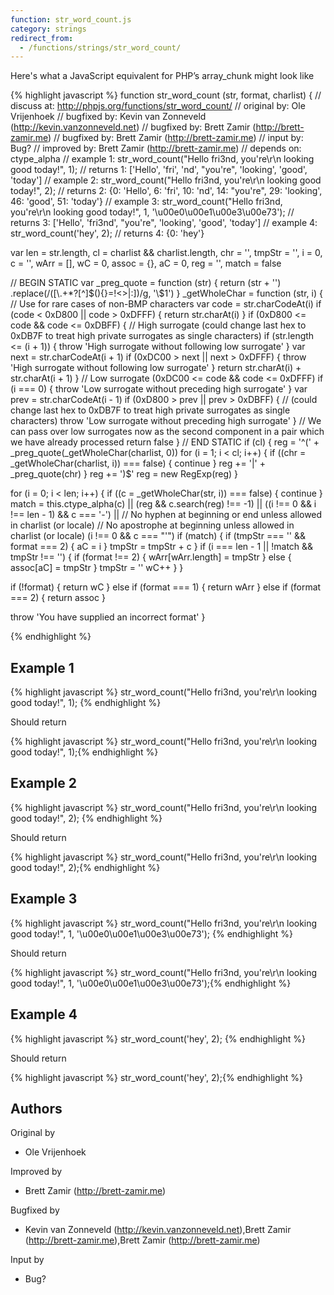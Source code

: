 ```yaml
---
function: str_word_count.js
category: strings
redirect_from:
  - /functions/strings/str_word_count/
---
```


<!-- WARNING! This file is auto generated by `npm run web:inject`, do not edit by hand -->

Here's what a JavaScript equivalent for PHP’s array_chunk might look like

{% highlight javascript %}
function str_word_count (str, format, charlist) {
  //  discuss at: http://phpjs.org/functions/str_word_count/
  // original by: Ole Vrijenhoek
  // bugfixed by: Kevin van Zonneveld (http://kevin.vanzonneveld.net)
  // bugfixed by: Brett Zamir (http://brett-zamir.me)
  // bugfixed by: Brett Zamir (http://brett-zamir.me)
  //    input by: Bug?
  // improved by: Brett Zamir (http://brett-zamir.me)
  //  depends on: ctype_alpha
  //   example 1: str_word_count("Hello fri3nd, you're\r\n       looking          good today!", 1);
  //   returns 1: ['Hello', 'fri', 'nd', "you're", 'looking', 'good', 'today']
  //   example 2: str_word_count("Hello fri3nd, you're\r\n       looking          good today!", 2);
  //   returns 2: {0: 'Hello', 6: 'fri', 10: 'nd', 14: "you're", 29: 'looking', 46: 'good', 51: 'today'}
  //   example 3: str_word_count("Hello fri3nd, you're\r\n       looking          good today!", 1, '\u00e0\u00e1\u00e3\u00e73');
  //   returns 3: ['Hello', 'fri3nd', "you're", 'looking', 'good', 'today']
  //   example 4: str_word_count('hey', 2);
  //   returns 4: {0: 'hey'}

  var len = str.length,
    cl = charlist && charlist.length,
    chr = '',
    tmpStr = '',
    i = 0,
    c = '',
    wArr = [],
    wC = 0,
    assoc = {},
    aC = 0,
    reg = '',
    match = false

  // BEGIN STATIC
  var _preg_quote = function (str) {
    return (str + '')
      .replace(/([\\\.\+\*\?\[\^\]\$\(\)\{\}\=\!<>\|\:])/g, '\\$1')
  }
  _getWholeChar = function (str, i) {
    // Use for rare cases of non-BMP characters
    var code = str.charCodeAt(i)
    if (code < 0xD800 || code > 0xDFFF) {
      return str.charAt(i)
    }
    if (0xD800 <= code && code <= 0xDBFF) {
      // High surrogate (could change last hex to 0xDB7F to treat high private surrogates as single characters)
      if (str.length <= (i + 1)) {
        throw 'High surrogate without following low surrogate'
      }
      var next = str.charCodeAt(i + 1)
      if (0xDC00 > next || next > 0xDFFF) {
        throw 'High surrogate without following low surrogate'
      }
      return str.charAt(i) + str.charAt(i + 1)
    }
    // Low surrogate (0xDC00 <= code && code <= 0xDFFF)
    if (i === 0) {
      throw 'Low surrogate without preceding high surrogate'
    }
    var prev = str.charCodeAt(i - 1)
    if (0xD800 > prev || prev > 0xDBFF) {
      // (could change last hex to 0xDB7F to treat high private surrogates as single characters)
      throw 'Low surrogate without preceding high surrogate'
    }
    // We can pass over low surrogates now as the second component in a pair which we have already processed
    return false
  }
  // END STATIC
  if (cl) {
    reg = '^(' + _preg_quote(_getWholeChar(charlist, 0))
    for (i = 1; i < cl; i++) {
      if ((chr = _getWholeChar(charlist, i)) === false) {
        continue
      }
      reg += '|' + _preg_quote(chr)
    }
    reg += ')$'
    reg = new RegExp(reg)
  }

  for (i = 0; i < len; i++) {
    if ((c = _getWholeChar(str, i)) === false) {
      continue
    }
    match = this.ctype_alpha(c) || (reg && c.search(reg) !== -1) || ((i !== 0 && i !== len - 1) && c === '-') || // No hyphen at beginning or end unless allowed in charlist (or locale)
      // No apostrophe at beginning unless allowed in charlist (or locale)
      (i !== 0 && c === "'")
    if (match) {
      if (tmpStr === '' && format === 2) {
        aC = i
      }
      tmpStr = tmpStr + c
    }
    if (i === len - 1 || !match && tmpStr !== '') {
      if (format !== 2) {
        wArr[wArr.length] = tmpStr
      } else {
        assoc[aC] = tmpStr
      }
      tmpStr = ''
      wC++
    }
  }

  if (!format) {
    return wC
  } else if (format === 1) {
    return wArr
  } else if (format === 2) {
    return assoc
  }

  throw 'You have supplied an incorrect format'
}

{% endhighlight %}

## Example 1

{% highlight javascript %}
str_word_count("Hello fri3nd, you're\r\n       looking          good today!", 1);
{% endhighlight %}

Should return

{% highlight javascript %}
str_word_count("Hello fri3nd, you're\r\n       looking          good today!", 1);{% endhighlight %}

## Example 2

{% highlight javascript %}
str_word_count("Hello fri3nd, you're\r\n       looking          good today!", 2);
{% endhighlight %}

Should return

{% highlight javascript %}
str_word_count("Hello fri3nd, you're\r\n       looking          good today!", 2);{% endhighlight %}

## Example 3

{% highlight javascript %}
str_word_count("Hello fri3nd, you're\r\n       looking          good today!", 1, '\u00e0\u00e1\u00e3\u00e73');
{% endhighlight %}

Should return

{% highlight javascript %}
str_word_count("Hello fri3nd, you're\r\n       looking          good today!", 1, '\u00e0\u00e1\u00e3\u00e73');{% endhighlight %}

## Example 4

{% highlight javascript %}
str_word_count('hey', 2);
{% endhighlight %}

Should return

{% highlight javascript %}
str_word_count('hey', 2);{% endhighlight %}


## Authors


Original by

- Ole Vrijenhoek


Improved by

- Brett Zamir (http://brett-zamir.me)


Bugfixed by

- Kevin van Zonneveld (http://kevin.vanzonneveld.net),Brett Zamir (http://brett-zamir.me),Brett Zamir (http://brett-zamir.me)


Input by

- Bug?

